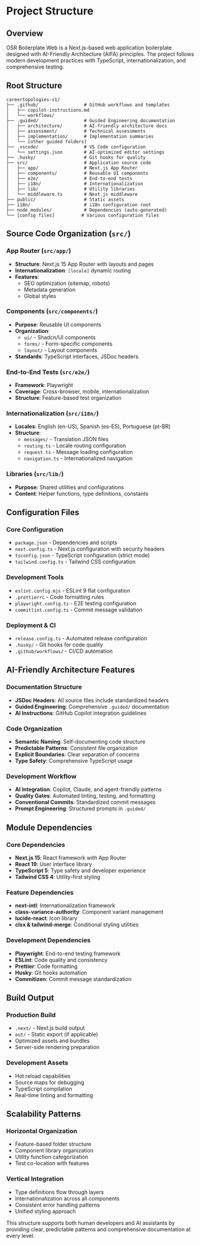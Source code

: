 # Project Structure

## Overview

OSR Boilerplate Web is a Next.js-based web application boilerplate designed with AI-Friendly Architecture (AIFA) principles. The project follows modern development practices with TypeScript,
internationalization, and comprehensive testing.

## Root Structure

```
careertopologies-v1/
├── .github/                 # GitHub workflows and templates
│   ├── copilot-instructions.md
│   └── workflows/
├── .guided/                 # Guided Engineering documentation
│   ├── architecture/        # AI-friendly architecture docs
│   ├── assessment/          # Technical assessments
│   ├── implementation/      # Implementation summaries
│   └── [other guided folders]
├── .vscode/                 # VS Code configuration
│   └── settings.json        # AI-optimized editor settings
├── .husky/                  # Git hooks for quality
├── src/                     # Application source code
│   ├── app/                 # Next.js App Router
│   ├── components/          # Reusable UI components
│   ├── e2e/                 # End-to-end tests
│   ├── i18n/                # Internationalization
│   ├── lib/                 # Utility libraries
│   └── middleware.ts        # Next.js middleware
├── public/                  # Static assets
├── i18n/                    # i18n configuration root
├── node_modules/            # Dependencies (auto-generated)
└── [config files]          # Various configuration files
```

## Source Code Organization (`src/`)

### App Router (`src/app/`)

- **Structure**: Next.js 15 App Router with layouts and pages
- **Internationalization**: `[locale]` dynamic routing
- **Features**:
  - SEO optimization (sitemap, robots)
  - Metadata generation
  - Global styles

### Components (`src/components/`)

- **Purpose**: Reusable UI components
- **Organization**:
  - `ui/` - Shadcn/UI components
  - `forms/` - Form-specific components
  - `layout/` - Layout components
- **Standards**: TypeScript interfaces, JSDoc headers

### End-to-End Tests (`src/e2e/`)

- **Framework**: Playwright
- **Coverage**: Cross-browser, mobile, internationalization
- **Structure**: Feature-based test organization

### Internationalization (`src/i18n/`)

- **Locales**: English (en-US), Spanish (es-ES), Portuguese (pt-BR)
- **Structure**:
  - `messages/` - Translation JSON files
  - `routing.ts` - Locale routing configuration
  - `request.ts` - Message loading configuration
  - `navigation.ts` - Internationalized navigation

### Libraries (`src/lib/`)

- **Purpose**: Shared utilities and configurations
- **Content**: Helper functions, type definitions, constants

## Configuration Files

### Core Configuration

- `package.json` - Dependencies and scripts
- `next.config.ts` - Next.js configuration with security headers
- `tsconfig.json` - TypeScript configuration (strict mode)
- `tailwind.config.ts` - Tailwind CSS configuration

### Development Tools

- `eslint.config.mjs` - ESLint 9 flat configuration
- `.prettierrc` - Code formatting rules
- `playwright.config.ts` - E2E testing configuration
- `commitlint.config.ts` - Commit message validation

### Deployment & CI

- `release.config.ts` - Automated release configuration
- `.husky/` - Git hooks for code quality
- `.github/workflows/` - CI/CD automation

## AI-Friendly Architecture Features

### Documentation Structure

- **JSDoc Headers**: All source files include standardized headers
- **Guided Engineering**: Comprehensive `.guided/` documentation
- **AI Instructions**: GitHub Copilot integration guidelines

### Code Organization

- **Semantic Naming**: Self-documenting code structure
- **Predictable Patterns**: Consistent file organization
- **Explicit Boundaries**: Clear separation of concerns
- **Type Safety**: Comprehensive TypeScript usage

### Development Workflow

- **AI Integration**: Copilot, Claude, and agent-friendly patterns
- **Quality Gates**: Automated linting, testing, and formatting
- **Conventional Commits**: Standardized commit messages
- **Prompt Engineering**: Structured prompts in `.guided/`

## Module Dependencies

### Core Dependencies

- **Next.js 15**: React framework with App Router
- **React 19**: User interface library
- **TypeScript 5**: Type safety and developer experience
- **Tailwind CSS 4**: Utility-first styling

### Feature Dependencies

- **next-intl**: Internationalization framework
- **class-variance-authority**: Component variant management
- **lucide-react**: Icon library
- **clsx & tailwind-merge**: Conditional styling utilities

### Development Dependencies

- **Playwright**: End-to-end testing framework
- **ESLint**: Code quality and consistency
- **Prettier**: Code formatting
- **Husky**: Git hooks automation
- **Commitizen**: Commit message standardization

## Build Output

### Production Build

- `.next/` - Next.js build output
- `out/` - Static export (if applicable)
- Optimized assets and bundles
- Server-side rendering preparation

### Development Assets

- Hot reload capabilities
- Source maps for debugging
- TypeScript compilation
- Real-time linting and formatting

## Scalability Patterns

### Horizontal Organization

- Feature-based folder structure
- Component library organization
- Utility function categorization
- Test co-location with features

### Vertical Integration

- Type definitions flow through layers
- Internationalization across all components
- Consistent error handling patterns
- Unified styling approach

This structure supports both human developers and AI assistants by providing clear, predictable patterns and comprehensive documentation at every level.
